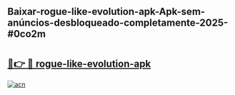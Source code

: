 ## Baixar-rogue-like-evolution-apk-Apk-sem-anúncios-desbloqueado-completamente-2025-#0co2m

# <h2><a href="https://ainizakaria.my?title=rogue-like-evolution-apk&ref=22M">🔗👉 🔴 rogue-like-evolution-apk</a></h2>

[![acn](https://github.com/user-attachments/assets/0f9c940e-d8b0-45ae-aac7-cd30a18b3e1c)](https://ainizakaria.my?title=rogue-like-evolution-apk&ref=22M)

